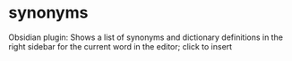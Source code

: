 # synonyms
Obsidian plugin: Shows a list of synonyms and dictionary definitions in the right sidebar for the current word in the editor; click to insert
